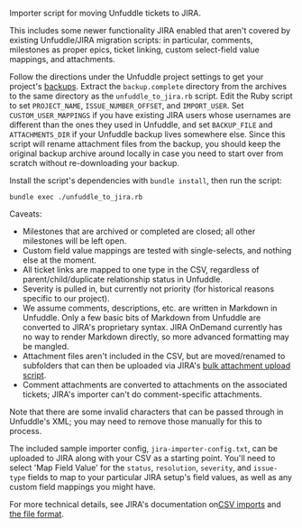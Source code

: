 Importer script for moving Unfuddle tickets to JIRA.

This includes some newer functionality JIRA enabled that aren't covered by existing Unfuddle/JIRA
migration scripts: in particular, comments, milestones as proper epics, ticket linking,
custom select-field value mappings, and attachments.

Follow the directions under the Unfuddle project settings to get your project's
[backups](https://unfuddle.com/stack/docs/help/backups/). Extract the `backup.complete` directory
from the archives to the same directory as the `unfuddle_to_jira.rb` script. Edit the Ruby script
to set `PROJECT_NAME`, `ISSUE_NUMBER_OFFSET`, and `IMPORT_USER`. Set `CUSTOM_USER_MAPPINGS` if
you have existing JIRA users whose usernames are different than the ones they used in Unfuddle, and
set `BACKUP_FILE` and `ATTACHMENTS_DIR` if your Unfuddle backup lives somewhere else. Since this
script will rename attachment files from the backup, you should keep the original backup archive
around locally in case you need to start over from scratch without re-downloading your backup.

Install the script's dependencies with `bundle install`, then run the script:

```
bundle exec ./unfuddle_to_jira.rb
```
Caveats:

* Milestones that are archived or completed are closed; all other milestones will be left open.
* Custom field value mappings are tested with single-selects, and nothing else at the moment.
* All ticket links are mapped to one type in the CSV, regardless of parent/child/duplicate
  relationship status in Unfuddle.
* Severity is pulled in, but currently not priority (for historical reasons specific to our
  project).
* We assume comments, descriptions, etc. are written in Markdown in Unfuddle. Only a few basic bits
  of Markdown from Unfuddle are converted to JIRA's proprietary syntax. JIRA OnDemand currently has
  no way to render Markdown directly, so more advanced formatting may be mangled.
* Attachment files aren't included in the CSV, but are moved/renamed to subfolders that can then
  be uploaded via JIRA's [bulk attachment upload
  script](https://confluence.atlassian.com/display/JIRAKB/Bulk+import+attachments+via+REST+API).
* Comment attachments are converted to attachments on the associated tickets; JIRA's importer can't
  do comment-specific attachments.

Note that there are some invalid characters that can be passed through in Unfuddle's XML; you may
need to remove those manually for this to process.

The included sample importer config, `jira-importer-config.txt`, can be uploaded to JIRA along with
your CSV as a starting point. You'll need to select 'Map Field Value' for the `status`,
`resolution`, `severity`, and `issue-type` fields to map to your particular JIRA setup's field values, as well
as any custom field mappings you might have.

For more technical details, see JIRA's documentation on[CSV
imports](https://confluence.atlassian.com/display/JIRA/Importing+Data+from+CSV) and [the file
format](https://confluence.atlassian.com/display/JIRA/Creating+issues+using+the+CSV+importer).
